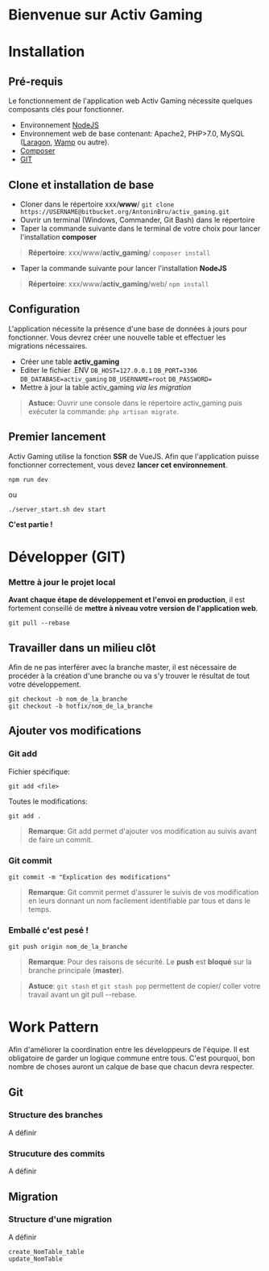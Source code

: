 
# Bienvenue sur Activ Gaming
# Installation
## Pré-requis

Le fonctionnement de l'application web Activ Gaming nécessite quelques composants clés pour fonctionner.

- Environnement [NodeJS](https://nodejs.org/en/download/)
- Environnement web de base contenant: Apache2, PHP>7.0, MySQL ([Laragon](https://laragon.org/download/index.html), [Wamp](http://www.wampserver.com/en/download-wampserver-64bits/) ou autre).
- [Composer](https://getcomposer.org/download/)
- [GIT](https://git-scm.com/downloads)

## Clone et installation de base

- Cloner dans le répertoire xxx/**www**/
`git clone https://USERNAME@bitbucket.org/AntoninBru/activ_gaming.git`
- Ouvrir un terminal (Windows, Commander, Git Bash) dans le répertoire
- Taper la commande suivante dans le terminal de votre choix pour lancer l'installation **composer** 
> **Répertoire**:  xxx/www/**activ_gaming**/
`composer install`
- Taper la commande suivante pour lancer l'installation **NodeJS**
> **Répertoire**:  xxx/www/**activ_gaming**/web/
`npm install`

## Configuration

L'application nécessite la présence d'une base de données à jours pour fonctionner.
Vous devrez créer une nouvelle table et effectuer les migrations nécessaires.
- Créer une table **activ_gaming**
- Editer le fichier .ENV
 `DB_HOST=127.0.0.1`
 `DB_PORT=3306`
 `DB_DATABASE=activ_gaming`
 `DB_USERNAME=root`
 `DB_PASSWORD=`
- Mettre à jour la table activ_gaming *via les migration*
> **Astuce:** Ouvrir une console dans le répertoire activ_gaming puis exécuter la commande: `php artisan migrate`.

## Premier lancement

Activ Gaming utilise la fonction **SSR** de VueJS.
Afin que l'application puisse fonctionner correctement, vous devez **lancer cet environnement**.

    npm run dev
ou

    ./server_start.sh dev start
**C'est partie !**

# Développer (GIT)
### Mettre à jour le projet local
**Avant chaque étape de développement et l'envoi en production**, il est fortement conseillé de **mettre à niveau votre version de l'application web**.

    git pull --rebase
## Travailler dans un milieu clôt
Afin de ne pas interférer avec la branche master, il est nécessaire de procéder à la création d'une branche ou va s'y trouver le résultat de tout votre développement.

    git checkout -b nom_de_la_branche
    git checkout -b hotfix/nom_de_la_branche
## Ajouter vos modifications
### Git add 
Fichier spécifique:

    git add <file>
Toutes le modifications:

    git add .
> **Remarque**: Git add permet d'ajouter vos modification au suivis avant de faire un commit.
### Git commit

    git commit -m "Explication des modifications"

> **Remarque**: Git commit permet d'assurer le suivis de vos modification en leurs donnant un nom facilement identifiable par tous et dans le temps.
### Emballé c'est pesé !

    git push origin nom_de_la_branche

> **Remarque**: Pour des raisons de sécurité. Le **push** est **bloqué** sur la branche principale (**master**).

> **Astuce**: `git stash` et `git stash pop` permettent de copier/ coller votre travail avant un git pull --rebase.
# Work Pattern
Afin d'améliorer la coordination entre les développeurs de l'équipe. Il est obligatoire de garder un logique commune entre tous.
C'est pourquoi,  bon nombre de choses auront un calque de base que chacun devra respecter.
## Git
### Structure des branches
A définir
### Strucuture des commits
A définir
## Migration
### Structure d'une migration
A définir

    create_NomTable_table
    update_NomTable
